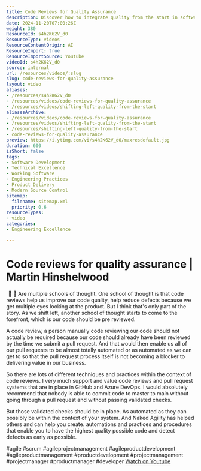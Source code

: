 ```yaml
---
title: Code Reviews for Quality Assurance
description: Discover how to integrate quality from the start in software development with Martin Hinshelwood. Embrace shifting left for better products and reduced technical debt!
date: 2024-11-20T07:00:26Z
weight: 380
ResourceId: s4h2K62V_d0
ResourceType: videos
ResourceContentOrigin: AI
ResourceImport: true
ResourceImportSource: Youtube
videoId: s4h2K62V_d0
source: internal
url: /resources/videos/:slug
slug: code-reviews-for-quality-assurance
layout: video
aliases:
- /resources/s4h2K62V_d0
- /resources/videos/code-reviews-for-quality-assurance
- /resources/videos/shifting-left-quality-from-the-start
aliasesArchive:
- /resources/videos/code-reviews-for-quality-assurance
- /resources/videos/shifting-left-quality-from-the-start
- /resources/shifting-left-quality-from-the-start
- code-reviews-for-quality-assurance
preview: https://i.ytimg.com/vi/s4h2K62V_d0/maxresdefault.jpg
duration: 600
isShort: false
tags:
- Software Development
- Technical Excellence
- Working Software
- Engineering Practices
- Product Delivery
- Modern Source Control
sitemap:
  filename: sitemap.xml
  priority: 0.6
resourceTypes:
- video
categories:
- Engineering Excellence

---
```

# Code reviews for quality assurance | Martin Hinshelwood  

  📍  📍  Are multiple schools of thought.  One school of thought is that code reviews help us improve our code quality, help reduce defects because we get multiple eyes looking at the product. But I think that's only part of the story.  As we shift left, another school of thought starts to come to the forefront, which is our code should be pre reviewed. 

A code review, a person manually code reviewing our code should not actually be required because our code should already have been reviewed by the time we submit a pull request. And that would then enable us all of our pull requests to be almost totally automated or as automated as we can get to so that the pull request process itself is not becoming a blocker to delivering value in our business.

So there are lots of different techniques and practices within the context of code reviews. I very much support and value code reviews and pull request systems that are in place in GitHub and Azure DevOps. I would absolutely recommend that nobody is able to commit code  to master to main without going through a pull request and without passing  validated checks.

But those validated checks should be in place. As automated as they can possibly be within the context of your system. And Naked Agility has helped others and can help you create. automations and practices and procedures that enable you to have the highest quality possible code and detect defects as early as possible.



#agile #scrum #agileprojectmanagement #agileproductdevelopment #agileproductmanagement #productdevelopment #projectmanagement #projectmanager #productmanager #developer 
 [Watch on Youtube](https://www.youtube.com/watch?v=s4h2K62V_d0)
